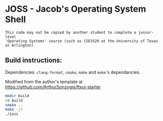 # JOSS - Jacob's Operating System Shell

```
This code may not be copied by another student to complete a junior-level
'Operating Systems' course (such as CSE3320 at the University of Texas at Arlington)
```

## Build instructions:

Dependencies: `clang-format`, `cmake`, `make` and `make`'s dependancies.

Modified from the author's template at https://github.com/ArthurSonzogni/ftxui-starter

```bash
mkdir build
cd build
cmake ..
make -j3
./joss
```
